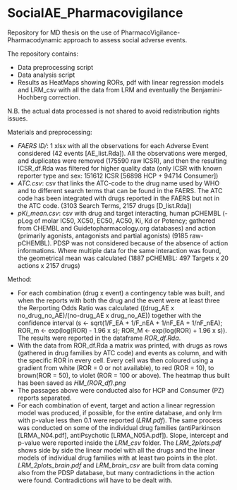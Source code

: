 # SocialAE_Pharmacovigilance

Repository for MD thesis on the use of PharmacoVigilance-Pharmacodynamic approach to assess social adverse events.

The repository contains:
- Data preprocessing script
- Data analysis script
- Results as HeatMaps showing RORs, pdf with linear regression models and LRM_csv with all the data from LRM and eventually the Benjamini-Hochberg correction.

N.B. the actual data processed is not shared to avoid redistribution rights issues.

Materials and preprocessing:
* *FAERS ID/*: 1 xlsx with all the observations for each Adverse Event considered (42 events [AE_list.Rda]). All the observations were merged, and duplicates were removed (175590 raw ICSR), and then the resulting ICSR_df.Rda was filtered for higher quality data (only ICSR with known reporter type and sex: 151612 ICSR [56898 HCP + 94714 Consumer])
* *ATC.csv*: csv that links the ATC-code to the drug name used by WHO and to different search terms that can be found in the FAERS. The ATC code has been integrated with drugs reported in the FAERS but not in the ATC code. (3103 Search Terms, 2157 drugs [D_list.Rda])
* *pKi_mean.csv*: csv with drug and target interacting, human pCHEMBL (-pLog of molar IC50, XC50, EC50, AC50, Ki, Kd or Potency; gathered from CHEMBL and Guidetopharmacology.org databases) and action (primarily agonists, antagonists and partial agonists) (9185 raw-pCHEMBL). PDSP was not considered because of the absence of action informations. Where multiple data for the same interaction was found, the geometrical mean was calculated (1887 pCHEMBL: 497 Targets x 20 actions x 2157 drugs)

Method:
* For each combination (drug x event) a contingency table was built, and when the reports with both the drug and the event were at least three the Rerporting Odds Ratio was calculated ((drug_AE x no_drug_no_AE)/(no-drug_AE x drug_no_AE)) together with the confidence interval (s <- sqrt(1/F_EA + 1/F_nEA + 1/nF_EA + 1/nF_nEA);  ROR_m <- exp(log(ROR) - 1.96 x s); ROR_M <- exp(log(ROR) + 1.96 x s)). The results were reported in the dataframe *ROR_df.Rda*.
* With the data from ROR_df.Rda a matrix was printed, with drugs as rows (gathered in drug families by ATC code) and events as column, and with the specific ROR in every cell. Every cell was then coloured using a gradient from white (ROR = 0 or not available), to red (ROR = 10), to brown(ROR = 50), to violet (ROR = 100 or above). The heatmap thus built has been saved as *HM_(ROR_df).png*
* The passages above were conducted also for HCP and Consumer (PZ) reports separated.
* For each combination of event, target and action a linear regression model was produced, if possible, for the entire database, and only lrm with p-value less then 0.1 were reported (*LRM.pdf*). The same process was conducted on some of the individual drug families (antiParkinson [LRMA_N04.pdf], antiPsychotic [LRMA_N05A.pdf]). Slope, intercept and p-value were reported inside the *LRM_csv* folder. The *LRM_2plots.pdf* shows side by side the linear model with all the drugs and the linear models of individual drug families with at least two points in the plot.
*LRM_2plots_brain.pdf* and *LRM_brain_csv* are built from data coming also from the PDSP database, but many contradictions in the action were found. Contradictions will have to be dealt with.


